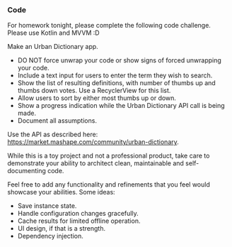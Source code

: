 ### Code ###
For homework tonight, please complete the following code challenge. Please use Kotlin and MVVM :D

Make an Urban Dictionary app.

* DO NOT force unwrap your code or show signs of forced unwrapping your code.
* Include a text input for users to enter the term they wish to search.
* Show the list of resulting definitions, with number of thumbs up and thumbs down votes. Use a RecyclerView for this list.
* Allow users to sort by either most thumbs up or down.
* Show a progress indication while the Urban Dictionary API call is being made.
* Document all assumptions.

Use the API as described here: https://market.mashape.com/community/urban-dictionary.

While this is a toy project and not a professional product, take care to demonstrate your ability to architect clean, maintainable and self-documenting code.

Feel free to add any functionality and refinements that you feel would showcase your abilities. Some ideas:

* Save instance state.
* Handle configuration changes gracefully.
* Cache results for limited offline operation.
* UI design, if that is a strength.
* Dependency injection.